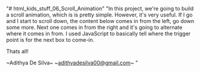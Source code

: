 "# html_kids_stuff_06_Scroll_Animation" 
"In this project, we're going to build a scroll animation, which is is pretty simple.
However, it's very useful.
If I go and I start to scroll down, the content below comes in from the left, go down some more.
Next one comes in from the right and it's going to alternate where it comes in from.
I used JavaScript to basically tell where the trigger point is for the next box to come-in.

Thats all! 

~Adithya De Silva~
~adithyadesilva00@gmail.com~
"